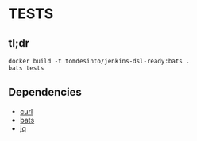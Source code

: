 TESTS
=====

tl;dr
-----

    docker build -t tomdesinto/jenkins-dsl-ready:bats .
    bats tests


Dependencies
------------

- [curl](http://curl.haxx.se/)
- [bats](https://github.com/sstephenson/bats)
- [jq](https://stedolan.github.io/jq/)
